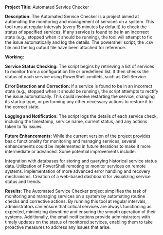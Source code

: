 
**Project Title**: Automated Service Checker

**Description:**
The Automated Service Checker is a project aimed at automating the monitoring and management of services on a system. This tool runs at regular intervals (every 15 minutes by default) to check the status of specified services. If any service is found to be in an incorrect state (e.g., stopped when it should be running), the tool will attempt to fix the issue automatically and log the details. The powershell script, the .csv file and the log output file have been attached for reference.

**Working:**

**Service Status Checking:**
The script begins by retrieving a list of services to monitor from a configuration file or predefined list.
It then checks the status of each service using PowerShell cmdlets, such as Get-Service.

**Error Detection and Correction:**
If a service is found to be in an incorrect state (e.g., stopped when it should be running), the script attempts to rectify the issue automatically.
This could involve restarting the service, changing its startup type, or performing any other necessary actions to restore it to the correct state.

**Logging and Notification:**
The script logs the details of each service check, including the timestamp, service name, current status, and any actions taken to fix issues.

**Future Enhancements:**
While the current version of the project provides basic functionality for monitoring and managing services, several enhancements could be implemented in future iterations to make it more intermediate or advanced. Some potential improvements include:

Integration with databases for storing and querying historical service status data.
Utilization of PowerShell remoting to monitor services on remote systems.
Implementation of more advanced error handling and recovery mechanisms.
Creation of a web-based dashboard for visualizing service status and trends.

**Results:**
The Automated Service Checker project simplifies the task of monitoring and managing services on a system by automating routine checks and corrective actions. By running this tool at regular intervals, administrators can ensure that critical services are always functioning as expected, minimizing downtime and ensuring the smooth operation of their systems. Additionally, the email notifications provide administrators with timely updates on the status of monitored services, enabling them to take proactive measures to address any issues that arise.

